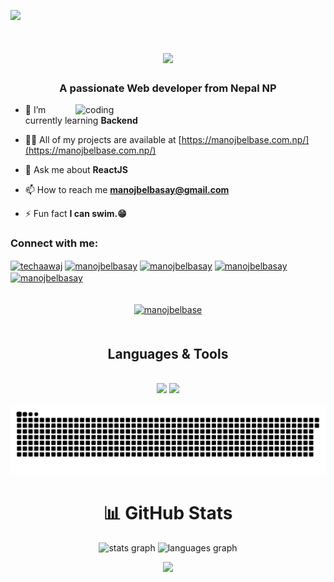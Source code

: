 
 [![](https://visitcount.itsvg.in/api?id=manojbelbase&icon=0&color=0)](https://visitcount.itsvg.in)

<h1 align="center">
    <img src="https://readme-typing-svg.herokuapp.com/?font=Righteous&size=35&center=true&vCenter=true&width=500&height=70&duration=4000&lines=Namaste+🙏;+I'm+Manoj+Belbase!;" />
</h1>

<h3 align="center">A passionate Web developer from Nepal NP</h3>

  <img align="right" alt="coding" width="400px" src="https://miro.medium.com/v2/resize:fit:1358/1*yw0TnheAGN-LPneDaTlaxw.gif" />

<p align="left">
    
- 🌱 I’m currently learning **Backend**
  
- 👨‍💻 All of my projects are available at [https://manojbelbase.com.np/](https://manojbelbase.com.np/)
  
- 💬 Ask me about **ReactJS**
  
- 📫 How to reach me **manojbelbasay@gmail.com**
  
- ⚡ Fun fact **I can swim.😁**
 </p>

<div align="center" style="margin-bottom: 20"> 

<h3 align="left">Connect with me:</h3>
<p align="left">
<a href="https://twitter.com/techaawaj" target="blank"><img align="center" src="https://raw.githubusercontent.com/rahuldkjain/github-profile-readme-generator/master/src/images/icons/Social/twitter.svg" alt="techaawaj" height="30" width="40" /></a>
<a href="https://linkedin.com/in/manojbelbasay" target="blank"><img align="center" src="https://raw.githubusercontent.com/rahuldkjain/github-profile-readme-generator/master/src/images/icons/Social/linked-in-alt.svg" alt="manojbelbasay" height="30" width="40" /></a>
<a href="https://fb.com/manojbelbasay" target="blank"><img align="center" src="https://raw.githubusercontent.com/rahuldkjain/github-profile-readme-generator/master/src/images/icons/Social/facebook.svg" alt="manojbelbasay" height="30" width="40" /></a>
<a href="https://instagram.com/manojbelbasay" target="blank"><img align="center" src="https://raw.githubusercontent.com/rahuldkjain/github-profile-readme-generator/master/src/images/icons/Social/instagram.svg" alt="manojbelbasay" height="30" width="40" /></a>
<a href="https://www.youtube.com/c/manojbelbasay" target="blank"><img align="center" src="https://raw.githubusercontent.com/rahuldkjain/github-profile-readme-generator/master/src/images/icons/Social/youtube.svg" alt="manojbelbasay" height="30" width="40" /></a>
</p>
</div>

<p align="center">
  <a href="https://github.com/ryo-ma/github-profile-trophy">
    <img src="https://github-profile-trophy.vercel.app/?username=manojbelbase" alt="manojbelbase" style="margin-top: 20px; margin-bottom: 20px;" />
  </a>
</p>

<div align="center">
<h2 align="center">Languages & Tools</h2>
<br/>
<div align="center">
    <img src="https://skillicons.dev/icons?i=react,html,css,vscode,github,figma,tailwind,git" />
    <img src="https://skillicons.dev/icons?i=nodejs,javascript,firebase,mongodb,c,java,nextjs,mysql" /><br>
</div>
<br clear="both">

<div align=center style="">
<img src="https://raw.githubusercontent.com/manojbelbase/manojbelbase/output/snake.svg" alt="Snake animation" />
</div>

# 📊 GitHub Stats
<div align="center">
  <img src="https://github-readme-stats.vercel.app/api?username=manojbelbase&hide_title=false&hide_rank=false&show_icons=true&include_all_commits=true&count_private=true&disable_animations=false&theme=dracula&locale=en&hide_border=false&order=1" height="150" alt="stats graph"  />
  <img src="https://github-readme-stats.vercel.app/api/top-langs?username=manojbelbase&locale=en&hide_title=false&layout=compact&card_width=320&langs_count=5&theme=dracula&hide_border=false&order=2" height="150" alt="languages graph"  />
</div>

![](https://github-readme-streak-stats.herokuapp.com/?user=manojbelbase&theme=dark&hide_border=false)<br/>
